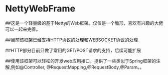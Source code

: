 # NettyWebFrame

##这是一个轻量级的基于Netty的Web框架。仅仅是一个雏形，喜欢有兴趣的大佬可以一起来完善。

##目前该框架已经支持HTTP协议的处理和WEBSOCKET协议的处理

##HTTP部分目前只做了常用的GET/POST请求的支持，后续可能扩展

##使用该框架可以轻松的开发web应用接口，提供了一些类似于Spring框架的注解,例如@Controller, @RequestMapping,@RequestBody,@Param。。

